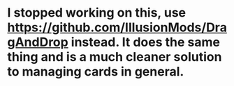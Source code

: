# I stopped working on this, use https://github.com/IllusionMods/DragAndDrop instead. It does the same thing and is a much cleaner solution to managing cards in general.

